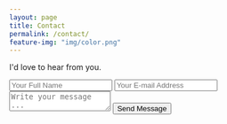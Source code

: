 ```yaml
---
layout: page
title: Contact
permalink: /contact/
feature-img: "img/color.png"
---
```


I'd love to hear from you.

<form action="https://getsimpleform.com/messages?form_api_token=27bc05723187661c1a5657b1b312e258" method="post">
  <!-- the redirect_to is optional, the form will redirect to the referrer on submission -->
  <input type='hidden' name='redirect_to' value='http://jessicaappeldoorn.com/thank-you/' />
  <input type='text' name='name' placeholder='Your Full Name' />
  <input type='email' name='email' placeholder='Your E-mail Address' />
  <textarea name='message' placeholder='Write your message ...'></textarea>
  <input type='submit' value='Send Message' />
</form>